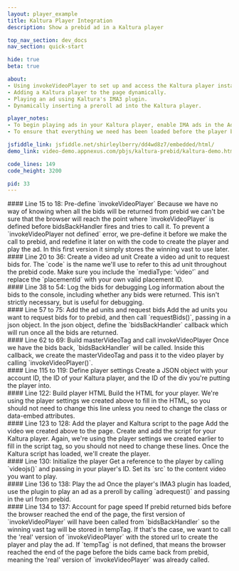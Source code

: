 ```yaml
---
layout: player_example
title: Kaltura Player Integration
description: Show a prebid ad in a Kaltura player

top_nav_section: dev_docs
nav_section: quick-start

hide: true
beta: true

about:
- Using invokeVideoPlayer to set up and access the Kaltura player instance.
- Adding a Kaltura player to the page dynamically.
- Playing an ad using Kaltura's IMA3 plugin.
- Dynamically inserting a preroll ad into the Kaltura player.

player_notes:
- To begin playing ads in your Kaltura player, enable IMA ads in the Advertising section of the player page. Change the 'Request Ads' method to 'On Demand', and leave the Server URL empty. 
- To ensure that everything we need has been loaded before the player begins, we'll be inserting the player scripts and elements once bids have been returned from prebid.

jsfiddle_link: jsfiddle.net/shirleylberry/dd4wd8z7/embedded/html/
demo_link: video-demo.appnexus.com/pbjs/kaltura-prebid/kaltura-demo.html

code_lines: 149
code_height: 3200

pid: 33
---
```

<div markdown="1" style="top:550px" class="pl-doc-entry">
#### Line 15 to 18: Pre-define `invokeVideoPlayer`
Because we have no way of knowing when all the bids will be returned from prebid we can't be sure that the browser will reach the point where `invokeVideoPlayer` is defined before bidsBackHandler fires and tries to call it. To prevent a `invokeVideoPlayer not defined` error, we pre-define it before we make the call to prebid, and redefine it later on with the code to create the player and play the ad. In this first version it simply stores the winning vast to use later.
</div>

<div markdown="1" style="top:900px" class="pl-doc-entry">
#### Line 20 to 36: Create a video ad unit
Create a video ad unit to request bids for. The `code` is the name we'll use to refer to this ad unit throughout the prebid code. Make sure you include the `mediaType: 'video'` and replace the `placementId` with your own valid placement ID.
</div>

<div markdown="1" style="top:1200px" class="pl-doc-entry">
#### Line 38 to 54: Log the bids for debugging
Log information about the bids to the console, including whether any bids were returned. This isn't strictly necessary, but is useful for debugging.
</div>

<div markdown="1" style="top:1550px" class="pl-doc-entry">
#### Line 57 to 75: Add the ad units and request bids
Add the ad units you want to request bids for to prebid, and then call `requestBids()`, passing in a json object. In the json object, define the `bidsBackHandler` callback which will run once all the bids are returned.
</div>

<div markdown="1" style="top:1725px" class="pl-doc-entry">
#### Line 62 to 69: Build masterVideoTag and call invokeVideoPlayer
Once we have the bids back, `bidsBackHandler` will be called. Inside this callback, we create the masterVideoTag and pass it to the video player by calling `invokeVideoPlayer()`.
</div>

<div markdown="1" style="top:550px" class="pl-doc-entry">
#### Line 115 to 119: Define player settings
Create a JSON object with your account ID, the ID of your Kaltura player, and the ID of the div you're putting the player into.
</div>

<div markdown="1" style="top:550px" class="pl-doc-entry">
#### Line 122: Build player HTML
Build the HTML for your player. We're using the player settings we created above to fill in the HTML, so you should not need to change this line unless you need to change the class or data-embed attributes.
</div>

<div markdown="1" style="top:550px" class="pl-doc-entry">
#### Line 123 to 128: Add the player and Kaltura script to the page
Add the video we created above to the page. Create and add the script for your Kaltura player. Again, we're using the player settings we created earlier to fill in the script tag, so you should not need to change these lines. Once the Kaltura script has loaded, we'll create the player.
</div>

<div markdown="1" style="top:550px" class="pl-doc-entry">
#### Line 130: Initialize the player
Get a reference to the player by calling `videojs()` and passing in your player's ID. Set its `src` to the content video you want to play.
</div>

<div markdown="1" style="top:550px" class="pl-doc-entry">
#### Line 136 to 138: Play the ad
Once the player's IMA3 plugin has loaded, use the plugin to play an ad as a preroll by calling `adrequest()` and passing in the url from prebid.
</div>

<div markdown="1" style="top:3075px" class="pl-doc-entry">
#### Line 134 to 137: Account for page speed
If prebid returned bids before the browser reached the end of the page, the first version of `invokeVideoPlayer` will have been called from `bidsBackHandler` so the winning vast tag will be stored in tempTag. If that's the case, we want to call the 'real' version of `invokeVideoPlayer` with the stored url to create the player and play the ad. If `tempTag` is not defined, that means the browser reached the end of the page before the bids came back from prebid, meaning the 'real' version of `invokeVideoPlayer` was already called.
</div>

